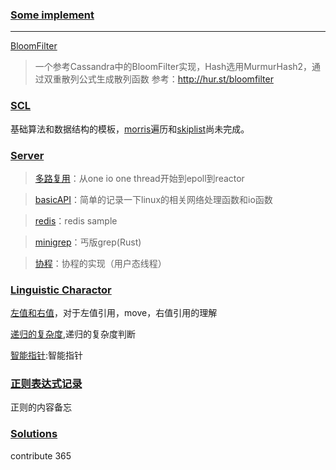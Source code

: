 ### [Some implement](XJBX)
---

[BloomFilter](XJBX/Bloomfilter)

> 一个参考Cassandra中的BloomFilter实现，Hash选用MurmurHash2，通过双重散列公式生成散列函数
> 参考：http://hur.st/bloomfilter

### [SCL](XJBX/SCL)

基础算法和数据结构的模板，[morris](XJBX/SCL/Graph/MorrisTraverse.hpp)遍历和[skiplist](XJBX/SCL/Datastruct/跳表/skipList.cpp)尚未完成。

### [Server](/XJBX/Server/)

> [多路复用](XJBX/Server/IOMultiplexing)：从one io one thread开始到epoll到reactor

> [basicAPI](XJBX/Server/basicAPI)：简单的记录一下linux的相关网络处理函数和io函数

> [redis](XJBX/Server/redis/README.md)：redis sample

> [minigrep](XJBX/Server/minigrep/)：丐版grep(Rust)

> [协程](XJBX/Server/Coroutine)：协程的实现（用户态线程）

### [Linguistic Charactor](/XJBX/LingChar)

[左值和右值](/XJBX/LingChar/LRValue/README.md)，对于左值引用，move，右值引用的理解

[递归的复杂度](/XJBX/LingChar/Recursion/recursion.h),递归的复杂度判断

[智能指针](XJBX/LingChar/smartPointer/README.md):智能指针

### [正则表达式记录](XJBX/Regexr/README.md)

正则的内容备忘

### [Solutions](/Solution/)

contribute 365

